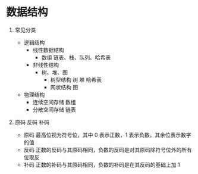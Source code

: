 # 数据结构

1. 常见分类
   - 逻辑结构
     - 线性数据结构
       - 数组 链表、栈、队列、哈希表
     - 非线性结构
       - 树、堆、图
         - 树型结构 树 堆 哈希表
         - 网状结构 图
   - 物理结构
     - 连续空间存储 数组
     - 分散空间存储 链表
  
2. 原码 反码 补码
    - 原码 最高位视为符号位，其中 0 表示正数，1 表示负数，其余位表示数字的值
    - 反码 正数的反码与其原码相同，负数的反码是对其原码除符号位外的所有位取反
    - 补码 正数的补码与其原码相同，负数的补码是在其反码的基础上加 1